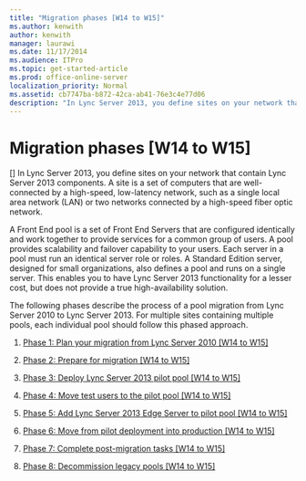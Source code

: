 ```yaml
---
title: "Migration phases [W14 to W15]"
ms.author: kenwith
author: kenwith
manager: laurawi
ms.date: 11/17/2014
ms.audience: ITPro
ms.topic: get-started-article
ms.prod: office-online-server
localization_priority: Normal
ms.assetid: cb7747ba-b872-42ca-ab41-76e3c4e77d06
description: "In Lync Server 2013, you define sites on your network that contain Lync Server 2013 components. A site is a set of computers that are well-connected by a high-speed, low-latency network, such as a single local area network (LAN) or two networks connected by a high-speed fiber optic network."
---
```


# Migration phases [W14 to W15]
[]
In Lync Server 2013, you define sites on your network that contain Lync Server 2013 components. A site is a set of computers that are well-connected by a high-speed, low-latency network, such as a single local area network (LAN) or two networks connected by a high-speed fiber optic network. 
  
A Front End pool is a set of Front End Servers that are configured identically and work together to provide services for a common group of users. A pool provides scalability and failover capability to your users. Each server in a pool must run an identical server role or roles. A Standard Edition server, designed for small organizations, also defines a pool and runs on a single server. This enables you to have Lync Server 2013 functionality for a lesser cost, but does not provide a true high-availability solution. 
  
The following phases describe the process of a pool migration from Lync Server 2010 to Lync Server 2013. For multiple sites containing multiple pools, each individual pool should follow this phased approach.
  
1. [Phase 1: Plan your migration from Lync Server 2010 [W14 to W15]](phase-1-plan-your-migration-from-lync-server-2010-w14-to-w15.md)
    
2. [Phase 2: Prepare for migration [W14 to W15]](phase-2-prepare-for-migration-w14-to-w15.md)
    
3. [Phase 3: Deploy Lync Server 2013 pilot pool [W14 to W15]](phase-3-deploy-lync-server-2013-pilot-pool-w14-to-w15.md)
    
4. [Phase 4: Move test users to the pilot pool [W14 to W15]](phase-4-move-test-users-to-the-pilot-pool-w14-to-w15.md)
    
5. [Phase 5: Add Lync Server 2013 Edge Server to pilot pool [W14 to W15]](phase-5-add-lync-server-2013-edge-server-to-pilot-pool-w14-to-w15.md)
    
6. [Phase 6: Move from pilot deployment into production [W14 to W15]](phase-6-move-from-pilot-deployment-into-production-w14-to-w15.md)
    
7. [Phase 7: Complete post-migration tasks [W14 to W15]](phase-7-complete-post-migration-tasks-w14-to-w15.md)
    
8. [Phase 8: Decommission legacy pools [W14 to W15]](phase-8-decommission-legacy-pools-w14-to-w15.md)
    

